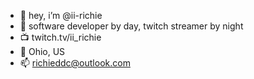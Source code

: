 - 👋 hey, i’m @ii-richie
- 🍁 software developer by day, twitch streamer by night
- 📺 twitch.tv/ii_richie
- 📍 Ohio, US
- 📫 richieddc@outlook.com
